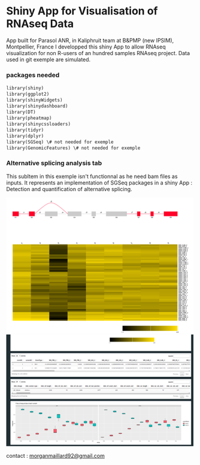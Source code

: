 # Shiny App for Visualisation of RNAseq Data

App built for Parasol ANR, in Kaliphruit team at B&PMP (new IPSIM), Montpellier, France 
I developped this shiny App to allow RNAseq visualization for non R-users of an hundred samples RNAseq project. 
Data used in git exemple are simulated.

### packages needed 


```
library(shiny)
library(ggplot2)
library(shinyWidgets)
library(shinydashboard)
library(DT)
library(pheatmap)
library(shinycssloaders)
library(tidyr)
library(dplyr)
library(SGSeq) \# not needed for exemple
library(GenomicFeatures) \# not needed for exemple
```


### Alternative splicing analysis tab

This subItem in this exemple isn't functionnal as he need bam files as inputs. It represents an implementation of SGSeq packages in a shiny App : Detection and quantification of alternative splicing.

<img src="/img/Screen1_SGSTab.png" width="500">
<img src="/img/Screen2_SGSTab.png" width="500">




contact : morganmaillard92@gmail.com
